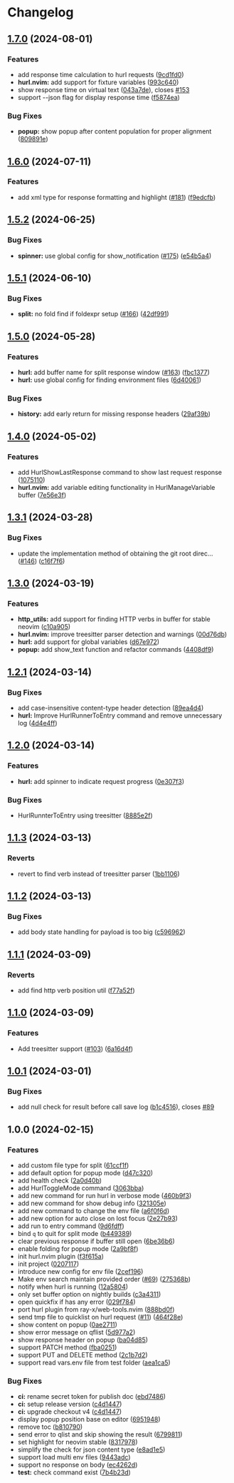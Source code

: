 # Changelog

## [1.7.0](https://github.com/jellydn/hurl.nvim/compare/v1.6.0...v1.7.0) (2024-08-01)

### Features

- add response time calculation to hurl requests ([9cd1fd0](https://github.com/jellydn/hurl.nvim/commit/9cd1fd09c0619df91cd65c71f866fcc2a9050d6e))
- **hurl.nvim:** add support for fixture variables ([993c640](https://github.com/jellydn/hurl.nvim/commit/993c640f3282686699e8fc50d6aef2b5a45531aa))
- show response time on virtual text ([043a7de](https://github.com/jellydn/hurl.nvim/commit/043a7de69afe698d37795e7c9f157cf0630f6d20)), closes [#153](https://github.com/jellydn/hurl.nvim/issues/153)
- support --json flag for display response time ([f5874ea](https://github.com/jellydn/hurl.nvim/commit/f5874ea4cd7d6a40d4f97bedab0f84ac770e7b51))

### Bug Fixes

- **popup:** show popup after content population for proper alignment ([809891e](https://github.com/jellydn/hurl.nvim/commit/809891ee248fea594699e1dfdf195c7a23ab9259))

## [1.6.0](https://github.com/jellydn/hurl.nvim/compare/v1.5.2...v1.6.0) (2024-07-11)

### Features

- add xml type for response formatting and highlight ([#181](https://github.com/jellydn/hurl.nvim/issues/181)) ([f9edcfb](https://github.com/jellydn/hurl.nvim/commit/f9edcfbe80b45866528124c11e5ff0ed8586facc))

## [1.5.2](https://github.com/jellydn/hurl.nvim/compare/v1.5.1...v1.5.2) (2024-06-25)

### Bug Fixes

- **spinner:** use global config for show_notification ([#175](https://github.com/jellydn/hurl.nvim/issues/175)) ([e54b5a4](https://github.com/jellydn/hurl.nvim/commit/e54b5a421fa91d5c30c8d2238360fbce765d4af2))

## [1.5.1](https://github.com/jellydn/hurl.nvim/compare/v1.5.0...v1.5.1) (2024-06-10)

### Bug Fixes

- **split:** no fold find if foldexpr setup ([#166](https://github.com/jellydn/hurl.nvim/issues/166)) ([42df991](https://github.com/jellydn/hurl.nvim/commit/42df991fc28f0099e1965f2fedbfa96f8d00a73b))

## [1.5.0](https://github.com/jellydn/hurl.nvim/compare/v1.4.0...v1.5.0) (2024-05-28)

### Features

- **hurl:** add buffer name for split response window ([#163](https://github.com/jellydn/hurl.nvim/issues/163)) ([fbc1377](https://github.com/jellydn/hurl.nvim/commit/fbc1377ace478936bb4c425e48cd34af3ffc81c0))
- **hurl:** use global config for finding environment files ([6d40061](https://github.com/jellydn/hurl.nvim/commit/6d400613c92c2395471ca7f3de7991d7e8c488d9))

### Bug Fixes

- **history:** add early return for missing response headers ([29af39b](https://github.com/jellydn/hurl.nvim/commit/29af39ba93a5f56b706991a081480b5738b53eb3))

## [1.4.0](https://github.com/jellydn/hurl.nvim/compare/v1.3.1...v1.4.0) (2024-05-02)

### Features

- add HurlShowLastResponse command to show last request response ([1075110](https://github.com/jellydn/hurl.nvim/commit/1075110f334a1ae8fb10554611befa4b58caabdf))
- **hurl.nvim:** add variable editing functionality in HurlManageVariable buffer ([7e56e3f](https://github.com/jellydn/hurl.nvim/commit/7e56e3f9249dde6e18a52f01779fa702044bced9))

## [1.3.1](https://github.com/jellydn/hurl.nvim/compare/v1.3.0...v1.3.1) (2024-03-28)

### Bug Fixes

- update the implementation method of obtaining the git root direc… ([#146](https://github.com/jellydn/hurl.nvim/issues/146)) ([c16f7f6](https://github.com/jellydn/hurl.nvim/commit/c16f7f60a4df043cd3b136aa5fb519de668c6148))

## [1.3.0](https://github.com/jellydn/hurl.nvim/compare/v1.2.1...v1.3.0) (2024-03-19)

### Features

- **http_utils:** add support for finding HTTP verbs in buffer for stable neovim ([c10a905](https://github.com/jellydn/hurl.nvim/commit/c10a9053d51fe96c94f1be8eee4df582bc705708))
- **hurl.nvim:** improve treesitter parser detection and warnings ([00d76db](https://github.com/jellydn/hurl.nvim/commit/00d76db0a668767b2dd4da6cebe499ba21a354ee))
- **hurl:** add support for global variables ([d67e972](https://github.com/jellydn/hurl.nvim/commit/d67e9721e9902b2a01cf87b2d994f6956061668b))
- **popup:** add show_text function and refactor commands ([4408df9](https://github.com/jellydn/hurl.nvim/commit/4408df92de8410b59205784832b06fdb2994c092))

## [1.2.1](https://github.com/jellydn/hurl.nvim/compare/v1.2.0...v1.2.1) (2024-03-14)

### Bug Fixes

- add case-insensitive content-type header detection ([89ea4d4](https://github.com/jellydn/hurl.nvim/commit/89ea4d49371b836dc9e1451dab084576a4f063a9))
- **hurl:** Improve HurlRunnerToEntry command and remove unnecessary log ([4d4e4ff](https://github.com/jellydn/hurl.nvim/commit/4d4e4ff9df020522dca8a6dc9ea7fd3dfa25069d))

## [1.2.0](https://github.com/jellydn/hurl.nvim/compare/v1.1.3...v1.2.0) (2024-03-14)

### Features

- **hurl:** add spinner to indicate request progress ([0e307f3](https://github.com/jellydn/hurl.nvim/commit/0e307f327201ad08817118c5819650c86c6253a0))

### Bug Fixes

- HurlRunnterToEntry using treesitter ([8885e2f](https://github.com/jellydn/hurl.nvim/commit/8885e2f216d0bdd8b24a2de494342bd4d80de02c))

## [1.1.3](https://github.com/jellydn/hurl.nvim/compare/v1.1.2...v1.1.3) (2024-03-13)

### Reverts

- revert to find verb instead of treesitter parser ([1bb1106](https://github.com/jellydn/hurl.nvim/commit/1bb1106b0357eb2ce6117a4e2fa5196592db9d12))

## [1.1.2](https://github.com/jellydn/hurl.nvim/compare/v1.1.1...v1.1.2) (2024-03-13)

### Bug Fixes

- add body state handling for payload is too big ([c596962](https://github.com/jellydn/hurl.nvim/commit/c596962d952bef76dd3c34580e54c803069e84ef))

## [1.1.1](https://github.com/jellydn/hurl.nvim/compare/v1.1.0...v1.1.1) (2024-03-09)

### Reverts

- add find http verb position util ([f77a52f](https://github.com/jellydn/hurl.nvim/commit/f77a52f30629091d2d0032ee2edb63703d7d407d))

## [1.1.0](https://github.com/jellydn/hurl.nvim/compare/v1.0.1...v1.1.0) (2024-03-09)

### Features

- Add treesitter support ([#103](https://github.com/jellydn/hurl.nvim/issues/103)) ([6a16d4f](https://github.com/jellydn/hurl.nvim/commit/6a16d4f9d8b6bc488f9a6bfdf62c204dd80fed8c))

## [1.0.1](https://github.com/jellydn/hurl.nvim/compare/v1.0.0...v1.0.1) (2024-03-01)

### Bug Fixes

- add null check for result before call save log ([b1c4516](https://github.com/jellydn/hurl.nvim/commit/b1c4516c7dbd45fb8cc80e1c87d088155d1b53eb)), closes [#89](https://github.com/jellydn/hurl.nvim/issues/89)

## 1.0.0 (2024-02-15)

### Features

- add custom file type for split ([61ccf1f](https://github.com/jellydn/hurl.nvim/commit/61ccf1f40d0aa42bb7b8fd0a9955854d03f620df))
- add default option for popup mode ([d47c320](https://github.com/jellydn/hurl.nvim/commit/d47c320593e87f0dea4da4704bd29740a80ad49b))
- add health check ([2a0d40b](https://github.com/jellydn/hurl.nvim/commit/2a0d40b019bf73f01d13fb5d3cc15c0e9bb42a2a))
- add HurlToggleMode command ([3063bba](https://github.com/jellydn/hurl.nvim/commit/3063bba232a4055e3c74c87ab76f35cee4890181))
- add new command for run hurl in verbose mode ([460b9f3](https://github.com/jellydn/hurl.nvim/commit/460b9f3223f6c3872ff1565020be3961aec02de4))
- add new command for show debug info ([321305e](https://github.com/jellydn/hurl.nvim/commit/321305efbd6f6d3077918c36d6c71abe27a393e1))
- add new command to change the env file ([a6f0f6d](https://github.com/jellydn/hurl.nvim/commit/a6f0f6dc418892a28a6981c9a0f344c5dd150d33))
- add new option for auto close on lost focus ([2e27b93](https://github.com/jellydn/hurl.nvim/commit/2e27b93e695790761c8490b6a05f6c6441433137))
- add run to entry command ([9d6fdff](https://github.com/jellydn/hurl.nvim/commit/9d6fdffee0a4b805a025650a8be9bd9ee34e6e74))
- bind `q` to quit for split mode ([b449389](https://github.com/jellydn/hurl.nvim/commit/b4493893f8884feea8fad960589ea9f99d521f07))
- clear previous response if buffer still open ([6be36b6](https://github.com/jellydn/hurl.nvim/commit/6be36b6faaafd95def4de0dc7e9baaa8764c63a4))
- enable folding for popup mode ([2a9bf8f](https://github.com/jellydn/hurl.nvim/commit/2a9bf8fa408c72b2c228f59191559a4e73556376))
- init hurl.nvim plugin ([f3f615a](https://github.com/jellydn/hurl.nvim/commit/f3f615a5f674bd1a7aaaad24efbf4fc6140cd2dd))
- init project ([0207117](https://github.com/jellydn/hurl.nvim/commit/020711770e2951b7fe0cf3798e91b8d2b72b7227))
- introduce new config for env file ([2cef196](https://github.com/jellydn/hurl.nvim/commit/2cef1967d96b0c3184333cf19e183bcf24341c6e))
- Make env search maintain provided order ([#69](https://github.com/jellydn/hurl.nvim/issues/69)) ([275368b](https://github.com/jellydn/hurl.nvim/commit/275368ba1d47d594b58a759e2da99938b16d6527))
- notify when hurl is running ([12a5804](https://github.com/jellydn/hurl.nvim/commit/12a5804a2db188a45b3e292bbd8e13cd841191eb))
- only set buffer option on nightly builds ([c3a4311](https://github.com/jellydn/hurl.nvim/commit/c3a4311567c7dee1ea36e305c2a7bbddb030a9b6))
- open quickfix if has any error ([029f784](https://github.com/jellydn/hurl.nvim/commit/029f7843123d79960db584fc5124559a079d2f40))
- port hurl plugin from ray-x/web-tools.nvim ([888bd0f](https://github.com/jellydn/hurl.nvim/commit/888bd0fc18057ba0a4f207895c1bfe9828a65071))
- send tmp file to quicklist on hurl request ([#11](https://github.com/jellydn/hurl.nvim/issues/11)) ([464f28e](https://github.com/jellydn/hurl.nvim/commit/464f28e60665897f3d320166e5fe025183f83b32))
- show content on popup ([0ae2711](https://github.com/jellydn/hurl.nvim/commit/0ae2711d86c28dff390bcfdb6439be3b807bdfb3))
- show error message on qflist ([5d977a2](https://github.com/jellydn/hurl.nvim/commit/5d977a2f33a83eab0eb95e6de8c61fe1841b2319))
- show response header on popup ([ba04d85](https://github.com/jellydn/hurl.nvim/commit/ba04d8585aca917f2e093c213c2fdc70df8dbd62))
- support PATCH method ([fba0251](https://github.com/jellydn/hurl.nvim/commit/fba0251e2421d23c70978678d46a9cc764593c0b))
- support PUT and DELETE method ([2c1b7d2](https://github.com/jellydn/hurl.nvim/commit/2c1b7d2063a47c54c7f30b33af6bf9cce8e8c828))
- support read vars.env file from test folder ([aea1ca5](https://github.com/jellydn/hurl.nvim/commit/aea1ca53ccdf29deab4c2a840f076ef828404b96))

### Bug Fixes

- **ci:** rename secret token for publish doc ([ebd7486](https://github.com/jellydn/hurl.nvim/commit/ebd748605d8a6251a12385fd56b65533d64f29e4))
- **ci:** setup release version ([c4d1447](https://github.com/jellydn/hurl.nvim/commit/c4d144716f6269e9ab7e45089b38179e6d2e085a))
- **ci:** upgrade checkout v4 ([c4d1447](https://github.com/jellydn/hurl.nvim/commit/c4d144716f6269e9ab7e45089b38179e6d2e085a))
- display popup position base on editor ([6951948](https://github.com/jellydn/hurl.nvim/commit/69519488a96e74da67ae3fefc17619a65c1c8c00))
- remove toc ([b810790](https://github.com/jellydn/hurl.nvim/commit/b8107903944d062d9822cef41b4a4491b2cdea97))
- send error to qlist and skip showing the result ([6799811](https://github.com/jellydn/hurl.nvim/commit/679981165305a5494ced10016348f703a57bd5db))
- set highlight for neovim stable ([8317978](https://github.com/jellydn/hurl.nvim/commit/8317978aa439e2506d0f6b2a87c8b674c2bb9ac5))
- simplify the check for json content type ([e8ad1e5](https://github.com/jellydn/hurl.nvim/commit/e8ad1e50e88e698e3a3a57cbe614a0b510587a1b))
- support load multi env files ([9443adc](https://github.com/jellydn/hurl.nvim/commit/9443adc0fa54e04fb9e2e35872022a4efa89dea0))
- support no response on body ([ec4262d](https://github.com/jellydn/hurl.nvim/commit/ec4262d6b6e9169ece39a8cd28405c95d0cb0380))
- **test:** check command exist ([7b4b23d](https://github.com/jellydn/hurl.nvim/commit/7b4b23d32cabf3a5de777266fa4ea24eb0d499da))
